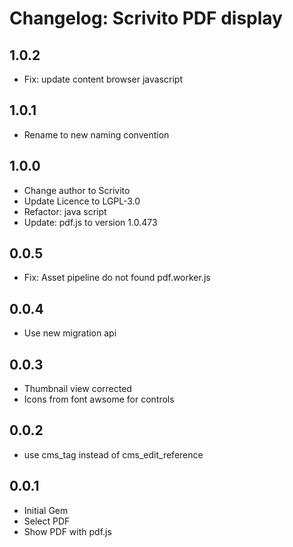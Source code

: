 # Changelog: Scrivito PDF display

## 1.0.2

* Fix: update content browser javascript

## 1.0.1

* Rename to new naming convention

## 1.0.0

* Change author to Scrivito
* Update Licence to LGPL-3.0
* Refactor: java script
* Update: pdf.js to version 1.0.473

## 0.0.5

* Fix: Asset pipeline do not found pdf.worker.js

## 0.0.4

* Use new migration api

## 0.0.3

* Thumbnail view corrected
* Icons from font awsome for controls

## 0.0.2

* use cms_tag instead of cms_edit_reference

## 0.0.1

* Initial Gem
* Select PDF
* Show PDF with pdf.js